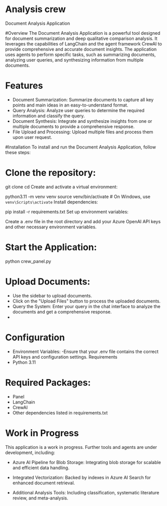 # Analysis crew
Document Analysis Application

#Overview
The Document Analysis Application is a powerful tool designed for document summarization and deep qualitative comparison analysis. It leverages the capabilities of LangChain and the agent framework CrewAI to provide comprehensive and accurate document insights. The application uses agents to perform specific tasks, such as summarizing documents, analyzing user queries, and synthesizing information from multiple documents.

# Features
- Document Summarization: Summarize documents to capture all key points and main ideas in an easy-to-understand format.
- Query Analysis: Analyze user queries to determine the required information and classify the query.
- Document Synthesis: Integrate and synthesize insights from one or multiple documents to provide a comprehensive response.
- File Upload and Processing: Upload multiple files and process them upon user request.

#Installation
To install and run the Document Analysis Application, follow these steps:

# Clone the repository:


git clone <repository-url>
cd <repository-directory>
Create and activate a virtual environment:



python3.11 -m venv venv
source venv/bin/activate  # On Windows, use `venv\Scripts\activate`
Install dependencies:


pip install -r requirements.txt
Set up environment variables:

Create a .env file in the root directory and add your Azure OpenAI API keys and other necessary environment variables.


# Start the Application:


python crew_panel.py

# Upload Documents:

- Use the sidebar to upload documents.
- Click on the "Upload Files" button to process the uploaded documents.
- Query the System: Enter your query in the chat interface to analyze the documents and get a comprehensive response.
- 
# Configuration
- Environment Variables:
    -Ensure that your .env file contains the correct API keys and configuration settings.
Requirements
- Python 3.11
# Required Packages:
- Panel
- LangChain
- CrewAI
- Other dependencies listed in requirements.txt

# Work in Progress
This application is a work in progress. Further tools and agents are under development, including:

- Azure AI Pipeline for Blob Storage: Integrating blob storage for scalable and efficient data handling.

- Integrated Vectorization: Backed by indexes in Azure AI Search for enhanced document retrieval.

- Additional Analysis Tools: Including classification, systematic literature review, and meta-analysis.
